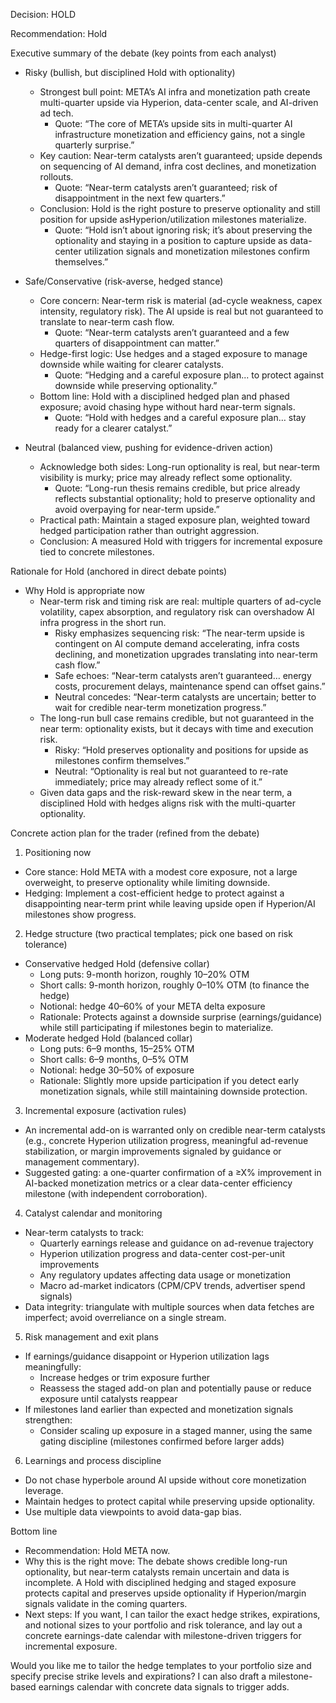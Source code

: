 Decision: HOLD

Recommendation: Hold

Executive summary of the debate (key points from each analyst)

- Risky (bullish, but disciplined Hold with optionality)
  - Strongest bull point: META’s AI infra and monetization path create multi-quarter upside via Hyperion, data-center scale, and AI-driven ad tech.
    - Quote: “The core of META’s upside sits in multi-quarter AI infrastructure monetization and efficiency gains, not a single quarterly surprise.”
  - Key caution: Near-term catalysts aren’t guaranteed; upside depends on sequencing of AI demand, infra cost declines, and monetization rollouts.
    - Quote: “Near-term catalysts aren’t guaranteed; risk of disappointment in the next few quarters.”
  - Conclusion: Hold is the right posture to preserve optionality and still position for upside asHyperion/utilization milestones materialize.
    - Quote: “Hold isn’t about ignoring risk; it’s about preserving the optionality and staying in a position to capture upside as data-center utilization signals and monetization milestones confirm themselves.”

- Safe/Conservative (risk-averse, hedged stance)
  - Core concern: Near-term risk is material (ad-cycle weakness, capex intensity, regulatory risk). The AI upside is real but not guaranteed to translate to near-term cash flow.
    - Quote: “Near-term catalysts aren’t guaranteed and a few quarters of disappointment can matter.”
  - Hedge-first logic: Use hedges and a staged exposure to manage downside while waiting for clearer catalysts.
    - Quote: “Hedging and a careful exposure plan... to protect against downside while preserving optionality.”
  - Bottom line: Hold with a disciplined hedged plan and phased exposure; avoid chasing hype without hard near-term signals.
    - Quote: “Hold with hedges and a careful exposure plan… stay ready for a clearer catalyst.”

- Neutral (balanced view, pushing for evidence-driven action)
  - Acknowledge both sides: Long-run optionality is real, but near-term visibility is murky; price may already reflect some optionality.
    - Quote: “Long-run thesis remains credible, but price already reflects substantial optionality; hold to preserve optionality and avoid overpaying for near-term upside.”
  - Practical path: Maintain a staged exposure plan, weighted toward hedged participation rather than outright aggression.
  - Conclusion: A measured Hold with triggers for incremental exposure tied to concrete milestones.

Rationale for Hold (anchored in direct debate points)

- Why Hold is appropriate now
  - Near-term risk and timing risk are real: multiple quarters of ad-cycle volatility, capex absorption, and regulatory risk can overshadow AI infra progress in the short run.
    - Risky emphasizes sequencing risk: “The near-term upside is contingent on AI compute demand accelerating, infra costs declining, and monetization upgrades translating into near-term cash flow.”
    - Safe echoes: “Near-term catalysts aren’t guaranteed… energy costs, procurement delays, maintenance spend can offset gains.”
    - Neutral concedes: “Near-term catalysts are uncertain; better to wait for credible near-term monetization progress.”
  - The long-run bull case remains credible, but not guaranteed in the near term: optionality exists, but it decays with time and execution risk.
    - Risky: “Hold preserves optionality and positions for upside as milestones confirm themselves.”
    - Neutral: “Optionality is real but not guaranteed to re-rate immediately; price may already reflect some of it.”
  - Given data gaps and the risk-reward skew in the near term, a disciplined Hold with hedges aligns risk with the multi-quarter optionality.

Concrete action plan for the trader (refined from the debate)

1) Positioning now
- Core stance: Hold META with a modest core exposure, not a large overweight, to preserve optionality while limiting downside.
- Hedging: Implement a cost-efficient hedge to protect against a disappointing near-term print while leaving upside open if Hyperion/AI milestones show progress.

2) Hedge structure (two practical templates; pick one based on risk tolerance)
- Conservative hedged Hold (defensive collar)
  - Long puts: 9-month horizon, roughly 10–20% OTM
  - Short calls: 9-month horizon, roughly 0–10% OTM (to finance the hedge)
  - Notional: hedge 40–60% of your META delta exposure
  - Rationale: Protects against a downside surprise (earnings/guidance) while still participating if milestones begin to materialize.
- Moderate hedged Hold (balanced collar)
  - Long puts: 6–9 months, 15–25% OTM
  - Short calls: 6–9 months, 0–5% OTM
  - Notional: hedge 30–50% of exposure
  - Rationale: Slightly more upside participation if you detect early monetization signals, while still maintaining downside protection.

3) Incremental exposure (activation rules)
- An incremental add-on is warranted only on credible near-term catalysts (e.g., concrete Hyperion utilization progress, meaningful ad-revenue stabilization, or margin improvements signaled by guidance or management commentary).
- Suggested gating: a one-quarter confirmation of a ≥X% improvement in AI-backed monetization metrics or a clear data-center efficiency milestone (with independent corroboration).

4) Catalyst calendar and monitoring
- Near-term catalysts to track:
  - Quarterly earnings release and guidance on ad-revenue trajectory
  - Hyperion utilization progress and data-center cost-per-unit improvements
  - Any regulatory updates affecting data usage or monetization
  - Macro ad-market indicators (CPM/CPV trends, advertiser spend signals)
- Data integrity: triangulate with multiple sources when data fetches are imperfect; avoid overreliance on a single stream.

5) Risk management and exit plans
- If earnings/guidance disappoint or Hyperion utilization lags meaningfully:
  - Increase hedges or trim exposure further
  - Reassess the staged add-on plan and potentially pause or reduce exposure until catalysts reappear
- If milestones land earlier than expected and monetization signals strengthen:
  - Consider scaling up exposure in a staged manner, using the same gating discipline (milestones confirmed before larger adds)

6) Learnings and process discipline
- Do not chase hyperbole around AI upside without core monetization leverage.
- Maintain hedges to protect capital while preserving upside optionality.
- Use multiple data viewpoints to avoid data-gap bias.

Bottom line

- Recommendation: Hold META now.
- Why this is the right move: The debate shows credible long-run optionality, but near-term catalysts remain uncertain and data is incomplete. A Hold with disciplined hedging and staged exposure protects capital and preserves upside optionality if Hyperion/margin signals validate in the coming quarters.
- Next steps: If you want, I can tailor the exact hedge strikes, expirations, and notional sizes to your portfolio and risk tolerance, and lay out a concrete earnings-date calendar with milestone-driven triggers for incremental exposure.

Would you like me to tailor the hedge templates to your portfolio size and specify precise strike levels and expirations? I can also draft a milestone-based earnings calendar with concrete data signals to trigger adds.